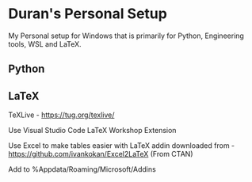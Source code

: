 # Duran's Personal Setup
My Personal setup for Windows that is primarily for Python, Engineering tools, WSL and LaTeX. 

## Python



## LaTeX
TeXLive - https://tug.org/texlive/

Use Visual Studio Code LaTeX Workshop Extension

Use Excel to make tables easier with LaTeX addin downloaded from - https://github.com/ivankokan/Excel2LaTeX (From CTAN)

Add to %Appdata/Roaming/Microsoft/Addins
